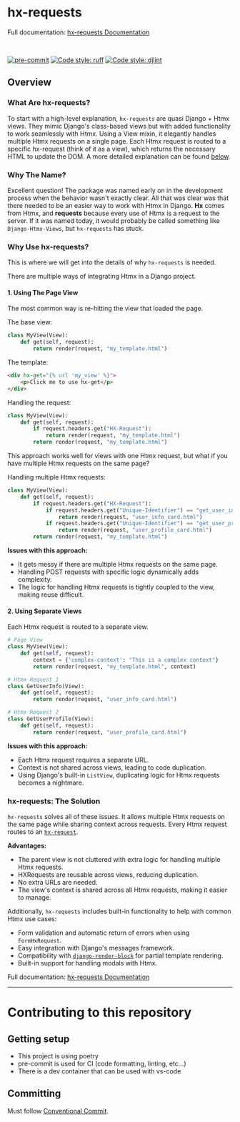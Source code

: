 # hx-requests

Full documentation: [hx-requests Documentation](https://hx-requests.readthedocs.io/en/latest/#)

<br>

[![pre-commit](https://img.shields.io/badge/pre--commit-enabled-brightgreen?logo=pre-commit)](https://github.com/pre-commit/pre-commit)
[![Code style: ruff](https://img.shields.io/badge/code%20style-ruff-blue.svg)](https://docs.astral.sh/ruff/formatter/)
[![Code style: djlint](https://img.shields.io/badge/html%20style-djlint-blue.svg)](https://www.djlint.com)

## Overview

### What Are hx-requests?

To start with a high-level explanation, `hx-requests` are quasi Django + Htmx views.
They mimic Django's class-based views but with added functionality to work seamlessly with Htmx. Using a View mixin, it elegantly handles multiple Htmx requests on a single page. Each Htmx request is routed to a specific hx-request (think of it as a view), which returns the necessary HTML to update the DOM. A more detailed explanation can be found [below](#why-use-hx-requests).

### Why The Name?

Excellent question! The package was named early on in the development process when the behavior wasn't exactly clear.
All that was clear was that there needed to be an easier way to work with Htmx in Django.
**Hx** comes from Htmx, and **requests** because every use of Htmx is a request to the server.
If it was named today, it would probably be called something like `Django-Htmx-Views`, but `hx-requests` has stuck.

### Why Use hx-requests?

This is where we will get into the details of why `hx-requests` is needed.

There are multiple ways of integrating Htmx in a Django project.

#### 1. Using The Page View

The most common way is re-hitting the view that loaded the page.

The base view:

```python
class MyView(View):
    def get(self, request):
        return render(request, "my_template.html")
```

The template:

```html
<div hx-get="{% url 'my_view' %}">
    <p>Click me to use hx-get</p>
</div>
```

Handling the request:

```python
class MyView(View):
    def get(self, request):
        if request.headers.get("HX-Request"):
            return render(request, "my_template.html")
        return render(request, "my_template.html")
```

This approach works well for views with one Htmx request, but what if you have multiple Htmx requests on the same page?

Handling multiple Htmx requests:

```python
class MyView(View):
    def get(self, request):
        if request.headers.get("HX-Request"):
            if request.headers.get("Unique-Identifier") == "get_user_info":
                return render(request, "user_info_card.html")
            if request.headers.get("Unique-Identifier") == "get_user_profile":
                return render(request, "user_profile_card.html")
        return render(request, "my_template.html")
```

**Issues with this approach:**

- It gets messy if there are multiple Htmx requests on the same page.
- Handling POST requests with specific logic dynamically adds complexity.
- The logic for handling Htmx requests is tightly coupled to the view, making reuse difficult.

#### 2. Using Separate Views

Each Htmx request is routed to a separate view.

```python
# Page View
class MyView(View):
    def get(self, request):
        context = {'complex-context': "This is a complex context"}
        return render(request, "my_template.html", context)

# Htmx Request 1
class GetUserInfo(View):
    def get(self, request):
        return render(request, "user_info_card.html")

# Htmx Request 2
class GetUserProfile(View):
    def get(self, request):
        return render(request, "user_profile_card.html")
```

**Issues with this approach:**

- Each Htmx request requires a separate URL.
- Context is not shared across views, leading to code duplication.
- Using Django's built-in `ListView`, duplicating logic for Htmx requests becomes a nightmare.

### hx-requests: The Solution

`hx-requests` solves all of these issues. It allows multiple Htmx requests on the same page while sharing context across requests. Every Htmx request routes to an [`hx-request`](#what-are-hx-requests).

**Advantages:**

- The parent view is not cluttered with extra logic for handling multiple Htmx requests.
- HXRequests are reusable across views, reducing duplication.
- No extra URLs are needed.
- The view's context is shared across all Htmx requests, making it easier to manage.

Additionally, `hx-requests` includes built-in functionality to help with common Htmx use cases:

- Form validation and automatic return of errors when using `FormHxRequest`.
- Easy integration with Django's messages framework.
- Compatibility with [`django-render-block`](https://github.com/clokep/django-render-block) for partial template rendering.
- Built-in support for handling modals with Htmx.

Full documentation: [hx-requests Documentation](https://hx-requests.readthedocs.io/en/latest/#)

---

# Contributing to this repository

## Getting setup

- This project is using poetry
- pre-commit is used for CI (code formatting, linting, etc...)
- There is a dev container that can be used with vs-code

## Committing

Must follow [Conventional Commit](https://www.conventionalcommits.org/en/v1.0.0/).
